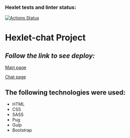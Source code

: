 ### Hexlet tests and linter status:
[![Actions Status](https://github.com/mrAnderson90/layout-designer-project-59/workflows/hexlet-check/badge.svg)](https://github.com/mrAnderson90/layout-designer-project-59/actions)

# Hexlet-chat Project

## _Follow the link to see deploy:_

[Main page](https://futuristic-chat.surge.sh/)

[Chat page](https://futuristic-chat.surge.sh/chat.html)

## The following technologies were used:
- HTML
- CSS
- SASS
- Pug
- Gulp
- Bootstrap
